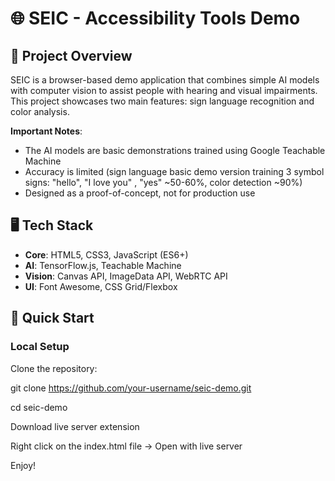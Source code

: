 # 🌐 SEIC - Accessibility Tools Demo

## 📌 Project Overview
SEIC is a browser-based demo application that combines simple AI models with computer vision to assist people with hearing and visual impairments. This project showcases two main features: sign language recognition and color analysis.

**Important Notes**:
- The AI models are basic demonstrations trained using Google Teachable Machine
- Accuracy is limited (sign language basic demo version training 3 symbol signs: "hello", "I love you" , "yes" ~50-60%, color detection ~90%)
- Designed as a proof-of-concept, not for production use

## 🖥️ Tech Stack
- **Core**: HTML5, CSS3, JavaScript (ES6+)
- **AI**: TensorFlow.js, Teachable Machine
- **Vision**: Canvas API, ImageData API, WebRTC API
- **UI**: Font Awesome, CSS Grid/Flexbox

## 🚀 Quick Start

### Local Setup
Clone the repository:

git clone https://github.com/your-username/seic-demo.git

cd seic-demo

Download live server extension

Right click on the index.html file -> Open with live server


Enjoy!
